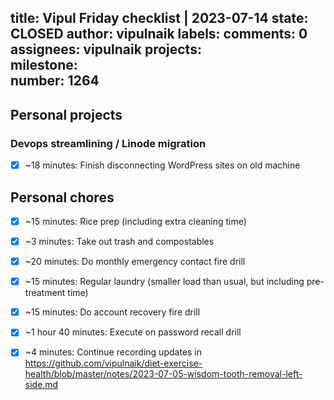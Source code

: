 title:	Vipul Friday checklist | 2023-07-14
state:	CLOSED
author:	vipulnaik
labels:	
comments:	0
assignees:	vipulnaik
projects:	
milestone:	
number:	1264
--
## Personal projects

### Devops streamlining / Linode migration

- [x] ~18 minutes: Finish disconnecting WordPress sites on old machine

## Personal chores

- [x] ~15 minutes: Rice prep (including extra cleaning time)
- [x] ~3 minutes: Take out trash and compostables
- [x] ~20 minutes: Do monthly emergency contact fire drill
- [x] ~15 minutes: Regular laundry (smaller load than usual, but including pre-treatment time)
- [x] ~15 minutes: Do account recovery fire drill
- [x] ~1 hour 40 minutes: Execute on password recall drill
- [x] ~4 minutes: Continue recording updates in https://github.com/vipulnaik/diet-exercise-health/blob/master/notes/2023-07-05-wisdom-tooth-removal-left-side.md 

